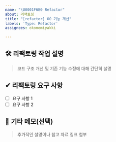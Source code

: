 ```yaml
---
name: "\U0001F6E0 Refactor"
about: 리팩토링
title: "[refactor] OO 기능 개선"
labels: 'Type: Refactor'
assignees: okonomiyakki

---
```


## 🛠 리팩토링 작업 설명
> 코드 구조 개선 및 기존 기능 수정에 대해 간단히 설명 

## ✔ 리팩토링 요구 사항
- [ ] 요구 사항 1
- [ ] 요구 사항 2

## 💬 기타 메모(선택)
> 추가적인 설명이나 참고 자료 링크 첨부
